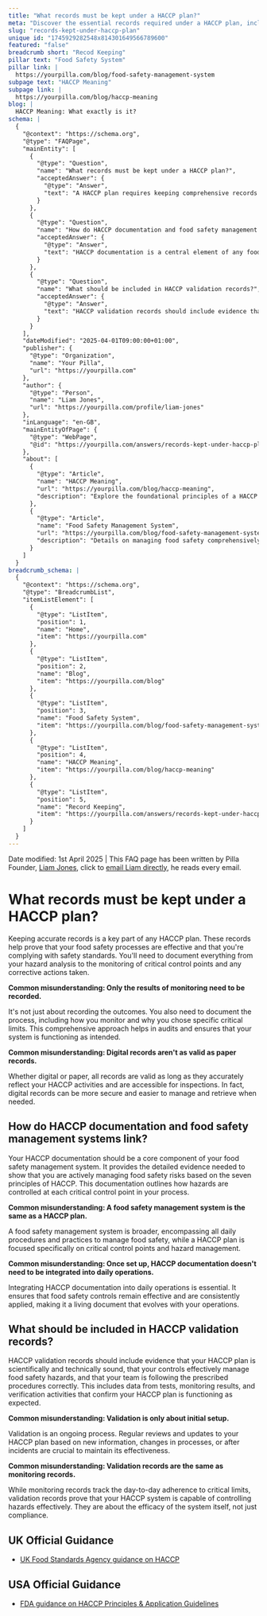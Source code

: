 ```yaml
---
title: "What records must be kept under a HACCP plan?"
meta: "Discover the essential records required under a HACCP plan, including how to document hazard analyses, critical control points, and corrective actions effectively."
slug: "records-kept-under-haccp-plan"
unique id: "1745929282548x814301649566789600"
featured: "false"
breadcrumb short: "Recod Keeping"
pillar text: "Food Safety System"
pillar link: |
  https://yourpilla.com/blog/food-safety-management-system
subpage text: "HACCP Meaning"
subpage link: |
  https://yourpilla.com/blog/haccp-meaning
blog: |
  HACCP Meaning: What exactly is it?
schema: |
  {
    "@context": "https://schema.org",
    "@type": "FAQPage",
    "mainEntity": [
      {
        "@type": "Question",
        "name": "What records must be kept under a HACCP plan?",
        "acceptedAnswer": {
          "@type": "Answer",
          "text": "A HACCP plan requires keeping comprehensive records to prove the effectiveness of your food safety processes and compliance with safety standards. You need to document all aspects from hazard analysis, monitoring of critical control points, to any corrective actions taken. This helps during audits and ensures the system functions as intended. Digital and paper records are equally valid if they accurately reflect HACCP activities and are readily accessible during inspections."
        }
      },
      {
        "@type": "Question",
        "name": "How do HACCP documentation and food safety management systems link?",
        "acceptedAnswer": {
          "@type": "Answer",
          "text": "HACCP documentation is a central element of any food safety management system, providing necessary evidence of proactive food safety risk management based on HACCP's seven principles. This documentation is essential for outlining hazard control at each critical point in the food process and must be integrated into daily operations to maintain efficacy."
        }
      },
      {
        "@type": "Question",
        "name": "What should be included in HACCP validation records?",
        "acceptedAnswer": {
          "@type": "Answer",
          "text": "HACCP validation records should include evidence that your HACCP plan is scientifically and technically sound, and that it effectively manages food safety hazards with your team correctly following the set procedures. This involves data from tests, monitoring results, and verification activities confirming that the HACCP plan operates as expected. Validation is ongoing, requiring regular revisions based on new data, process changes, or incidents to ensure continual effectiveness."
        }
      }
    ],
    "dateModified": "2025-04-01T09:00:00+01:00",
    "publisher": {
      "@type": "Organization",
      "name": "Your Pilla",
      "url": "https://yourpilla.com"
    },
    "author": {
      "@type": "Person",
      "name": "Liam Jones",
      "url": "https://yourpilla.com/profile/liam-jones"
    },
    "inLanguage": "en-GB",
    "mainEntityOfPage": {
      "@type": "WebPage",
      "@id": "https://yourpilla.com/answers/records-kept-under-haccp-plan"
    },
    "about": [
      {
        "@type": "Article",
        "name": "HACCP Meaning",
        "url": "https://yourpilla.com/blog/haccp-meaning",
        "description": "Explore the foundational principles of a HACCP plan, which underpin reliable food safety compliance strategies."
      },
      {
        "@type": "Article",
        "name": "Food Safety Management System",
        "url": "https://yourpilla.com/blog/food-safety-management-system",
        "description": "Details on managing food safety comprehensively through systems built on HACCP principles."
      }
    ]
  }
breadcrumb_schema: |
  {
    "@context": "https://schema.org",
    "@type": "BreadcrumbList",
    "itemListElement": [
      {
        "@type": "ListItem",
        "position": 1,
        "name": "Home",
        "item": "https://yourpilla.com"
      },
      {
        "@type": "ListItem",
        "position": 2,
        "name": "Blog",
        "item": "https://yourpilla.com/blog"
      },
      {
        "@type": "ListItem",
        "position": 3,
        "name": "Food Safety System",
        "item": "https://yourpilla.com/blog/food-safety-management-system"
      },
      {
        "@type": "ListItem",
        "position": 4,
        "name": "HACCP Meaning",
        "item": "https://yourpilla.com/blog/haccp-meaning"
      },
      {
        "@type": "ListItem",
        "position": 5,
        "name": "Record Keeping",
        "item": "https://yourpilla.com/answers/records-kept-under-haccp-plan"
      }
    ]
  }
---
```


Date modified: 1st April 2025 | This FAQ page has been written by Pilla Founder, [Liam Jones](https://yourpilla.com/profile/liam-jones), click to [email Liam directly](https://mailto:liam@yourpilla.com), he reads every email.

# What records must be kept under a HACCP plan?

Keeping accurate records is a key part of any HACCP plan. These records help prove that your food safety processes are effective and that you're complying with safety standards. You'll need to document everything from your hazard analysis to the monitoring of critical control points and any corrective actions taken.

**Common misunderstanding: Only the results of monitoring need to be recorded.**

It's not just about recording the outcomes. You also need to document the process, including how you monitor and why you chose specific critical limits. This comprehensive approach helps in audits and ensures that your system is functioning as intended.

**Common misunderstanding: Digital records aren't as valid as paper records.**

Whether digital or paper, all records are valid as long as they accurately reflect your HACCP activities and are accessible for inspections. In fact, digital records can be more secure and easier to manage and retrieve when needed.

## How do HACCP documentation and food safety management systems link?

Your HACCP documentation should be a core component of your food safety management system. It provides the detailed evidence needed to show that you are actively managing food safety risks based on the seven principles of HACCP. This documentation outlines how hazards are controlled at each critical control point in your process.

**Common misunderstanding: A food safety management system is the same as a HACCP plan.**

A food safety management system is broader, encompassing all daily procedures and practices to manage food safety, while a HACCP plan is focused specifically on critical control points and hazard management.

**Common misunderstanding: Once set up, HACCP documentation doesn't need to be integrated into daily operations.**

Integrating HACCP documentation into daily operations is essential. It ensures that food safety controls remain effective and are consistently applied, making it a living document that evolves with your operations.

## What should be included in HACCP validation records?

HACCP validation records should include evidence that your HACCP plan is scientifically and technically sound, that your controls effectively manage food safety hazards, and that your team is following the prescribed procedures correctly. This includes data from tests, monitoring results, and verification activities that confirm your HACCP plan is functioning as expected.

**Common misunderstanding: Validation is only about initial setup.**

Validation is an ongoing process. Regular reviews and updates to your HACCP plan based on new information, changes in processes, or after incidents are crucial to maintain its effectiveness.

**Common misunderstanding: Validation records are the same as monitoring records.**

While monitoring records track the day-to-day adherence to critical limits, validation records prove that your HACCP system is capable of controlling hazards effectively. They are about the efficacy of the system itself, not just compliance.

## UK Official Guidance

-   [UK Food Standards Agency guidance on HACCP](https://www.gov.uk/food-safety-hazard-analysis)

## USA Official Guidance

-   [FDA guidance on HACCP Principles & Application Guidelines](https://www.fda.gov/food/hazard-analysis-critical-control-point-haccp/haccp-principles-application-guidelines)